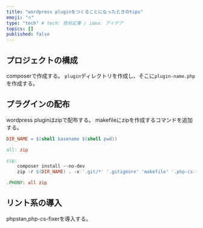 ```yaml
---
title: "wordpress pluginをつくることになったときのtips"
emoji: "🔥"
type: "tech" # tech: 技術記事 / idea: アイデア
topics: []
published: false
---
```


## プロジェクトの構成

composerで作成する。
`plugin`ディレクトリを作成し、そこに`plugin-name.php`を作成する。

## プラグインの配布
wordpress pluginはzipで配布する。
makefileにzipを作成するコマンドを追加する。

```makefile
DIR_NAME = $(shell basename $(shell pwd)) 

all: zip

zip:
	composer install --no-dev
	zip -r $(DIR_NAME) . -x '.git/*' '.gitignore' 'makefile' '.php-cs-fixer.php' '.php-cs-fixer.cache' 'README.md' 'composer.lock' 'composer.json' '*.zip'

.PHONY: all zip
```

## リント系の導入
phpstan,php-cs-fixerを導入する。
